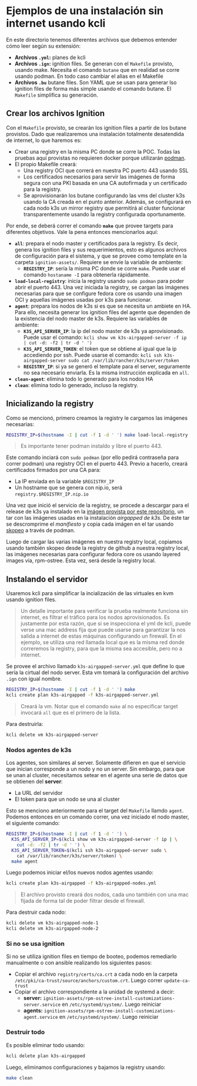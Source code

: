 # Ejemplos de una instalación sin internet usando kcli

En este directorio tenemos diferentes archivos que debemos entender cómo leer
según su extensión:

* **Archivos `.yml`:** planes de kcli
* **Archivos `.ign`:** ignition files. Se generan con el `Makefile` provisto,
  usando make. Necesita el comando `butane` que en realidad se corre usando
  podman. En todo caso cambiar el alias en el Makefile
* **Archivos `.bu`** butane files. Son YAML que se usan para generar lso
  ignition files de forma más simple usando el comando butane. El `Makefile`
  simplifica su generación.

## Crear los archivos Ignition

Con el `Makefile` provisto, se crearán los ignition files a partir de los butane
provistos. Dado que realizaremos una instalación totalmente desatendida de
internet, lo que haremos es:

* Crear una registry en la misma PC donde se corre la POC. Todas las pruebas
  aquí provistas no requieren docker porque utilizarán [podman](https://podman.io/).
* El propio Makefile creará:
  * Una registry OCI que correrá en nuestra PC puerto 443 usando SSL
  * Los certificados necesarios para servir las imágenes de forma segura con una
    PKI basada en una CA autofirmada y un certificado para la registry.
  * Se aprovisionarán los butane configurando las vms del cluster k3s usando la
    CA creada en el punto anterior. Además, se configurará en cada nodo k3s un
    mirror registry que permitirá al cluster funcionar transparentemente usando
    la registry configurada oportunamente.

Por ende, se deberá correr el comando **`make`** que provee targets para
diferentes objetivos. Vale la pena entonces mencionarlos aquí:

* **`all`**: prepara el nodo master y certificados para la registry. Es decir,
  genera los ignition files y sus requerimientos, esto es algunos archivos de
  configuración para el sistema, y que se provee como template en la carpeta
  `ignition-assets/`. Requiere se envíe la variable de ambiente:
  * **`REGISTRY_IP`**: sería la misma PC donde se corre `make`. Puede usar el
    comando `hostaname -I` para obtenerla rápidamente.
* **`load-local-registry`**: inicia la registry usando `sudo podman` para poder
  abrir el puerto 443. Una vez iniciada la registry, se cargan las imágenes
  necesarias para que se configure fedora core os usando una imagen OCI y aquellas
  imágenes usadas por k3s para funcionar.
* **`agent`**: prepara los nodos de k3s si es que se necesita un ambiete en HA.
  Para ello, necesita generar los ignition files del agente que dependen de la
  existencia del nodo master de k3s. Requiere las variables de ambiente:
  * **`K3S_API_SERVER_IP`**: la ip del nodo master de k3s ya aprovisionado.
    Puede usar el comando: `kcli show vm k3s-airgapped-server -f ip | cut -d: -f2 | tr -d ' ')`
  * **`K3S_API_SERVER_TOKEN`**: el token que se obtiene al igual que la ip
    accediendo por ssh. Puede usarse el comando: `kcli ssh k3s-airgapped-server sudo cat /var/lib/rancher/k3s/server/token`
  * **`REGISTRY_IP`**: si ya se generó el template para el server, seguramente
    no sea necesario enviarla. Es la misma instrucción explicada en `all`.
* **`clean-agent`**: elimina todo lo generado para los nodos HA
* **`clean`**: elimina todo lo generado, incluso la registry.

## Inicializando la registry


Como se mencionó, primero creamos la registry le cargamos las imágenes
necesarias:

```bash
REGISTRY_IP=$(hostname -I | cut -f 1 -d ' ') make load-local-registry
```
> Es importante tener podman instaldo y libre el puerto 443.

Este comando inciará con `sudo podman` (por ello pedirá contraseña para correr
podman) una registry OCI en el puerto 443. Previo a hacerlo, creará certificados
firmados por una CA para:
* La IP enviada en la variable `$REGISTRY_IP`
* Un hostname que se genera con nip.io, será `registry.$REGISTRY_IP.nip.io`

Una vez que inició el servicio de la registry, se procede a descargar para el
release de k3s ya instalado en la [imágen provista por este
repositorio](../layered-image/Containerfile), un tar con las imágenes usadas en
la instalación _airgapped de k3s_. De éste tar se descromprime el _manifiesto_ y
copia cada imágen en el tar usando [skopeo](https://github.com/containers/skopeo)
a través de podman.

Luego de cargar las varias imágenes en nuestra registry local, copiamos usando
también skopeo desde la registry de github a nuestra registry local, las
imágenes necesarias para configurar fedora core os usando layered images vía,
rpm-ostree. Esta vez, será desde la registry local.

## Instalando el servidor

Usaremos kcli para simplificar la incialización de las virtuales en kvm usando
ignition files.

> Un detalle importante para verificar la prueba realmente funciona sin internet,
> es filtrar el tráfico para los nodos aprovisionados. Es justamente por esta
> razón, que si se inspecciona el yml de kcli, puede verse una mac address fija
> que puede usarse para garantizar la nos salida a internet de estas máquinas
> configurando un firewall. En el ejemplo, se utiliza una red llamada local que es
> la misma red donde correremos la registry, para que la misma sea accesible, pero
> no a internet.

Se provee el archivo llamado `k3s-airgapped-server.yml` que define lo que sería
la cirtual del nodo server. Esta vm tomará la configuración del archivo `.ign`
con igual nombre.

```bash
REGISTRY_IP=$(hostname -I | cut -f 1 -d ' ') make
kcli create plan k3s-airgapped -f k3s-airgapped-server.yml
```
> Creará la vm. Notar que el comando `make` al no especificar target invocará
> `all` que es el primero de la lista.

Para destruirla:

```bash
kcli delete vm k3s-airgapped-server
```

### Nodos agentes de k3s

Los agentes, son similares al server. Solamente difieren en que el servicio que
inician corresponde a un nodo y no un server. Sin embargo, para que se unan al
cluster, necesitamos setear en el agente una serie de datos que se obtienen del
**server**:

* La URL del servidor
* El token para que un nodo se una al cluster

Esto se menciono anteriormente para el target del `Makefile` llamdo `agent`.
Podemos entonces en un comando correr, una vez iniciado el nodo master, el
siguiente comando:

```bash
REGISTRY_IP=$(hostname -I | cut -f 1 -d ' ') \
  K3S_API_SERVER_IP=$(kcli show vm k3s-airgapped-server -f ip | \
    cut -d: -f2 | tr -d ' ') \
  K3S_API_SERVER_TOKEN=$(kcli ssh k3s-airgapped-server sudo \
    cat /var/lib/rancher/k3s/server/token) \
  make agent
```

Luego podemos iniciar el/los nuevos nodos agentes usando:

```bash
kcli create plan k3s-airgapped -f k3s-airgapped-nodes.yml
```

> El archivo provisto creará dos nodos, cada uno también con una mac fijada de
> forma tal de poder filtrar desde el firewall.

Para destruir cada nodo:

```bash
kcli delete vm k3s-airgapped-node-1
kcli delete vm k3s-airgapped-node-2
```

### Si no se usa ignition

Si no se utiliza ignition files en tiempo de booteo, podemos remediarlo
manualmente o con ansible realizando los siguientes pasos:

* Copiar el archivo `registry/certs/ca.crt` a cada nodo en la carpeta
  `/etc/pki/ca-trust/source/anchors/custom.crt`. Luego correr `update-ca-trust`
* Copiar el archivo correspondiente a la unidad de systemd a decir:
  * **server:**
    `ignition-assets/rpm-ostree-install-customizations-server.service` en
`/etc/systemd/system/`. Luego reiniciar
  * **agents:**
    `ignition-assets/rpm-ostree-install-customizations-agent.service` en
`/etc/systemd/system/`. Luego reiniciar


### Destruir todo

Es posible eliminar todo usando:

```bash
kcli delete plan k3s-airgapped
```

Luego, eliminamos configuraciones y bajamos la registry usando:

```bash
make clean
```
